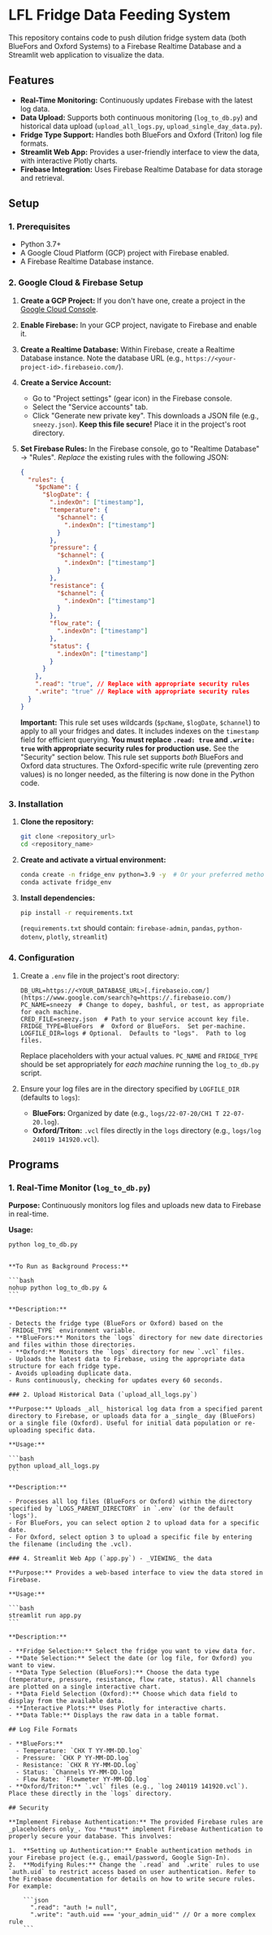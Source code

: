 # LFL Fridge Data Feeding System

This repository contains code to push dilution fridge system data (both BlueFors and Oxford Systems) to a Firebase Realtime Database and a Streamlit web application to visualize the data.

## Features

- **Real-Time Monitoring:** Continuously updates Firebase with the latest log data.
- **Data Upload:** Supports both continuous monitoring (`log_to_db.py`) and historical data upload (`upload_all_logs.py`, `upload_single_day_data.py`).
- **Fridge Type Support:** Handles both BlueFors and Oxford (Triton) log file formats.
- **Streamlit Web App:** Provides a user-friendly interface to view the data, with interactive Plotly charts.
- **Firebase Integration:** Uses Firebase Realtime Database for data storage and retrieval.

## Setup

### 1. Prerequisites

- Python 3.7+
- A Google Cloud Platform (GCP) project with Firebase enabled.
- A Firebase Realtime Database instance.

### 2. Google Cloud & Firebase Setup

1.  **Create a GCP Project:** If you don't have one, create a project in the [Google Cloud Console](https://console.cloud.google.com/).
2.  **Enable Firebase:** In your GCP project, navigate to Firebase and enable it.
3.  **Create a Realtime Database:** Within Firebase, create a Realtime Database instance. Note the database URL (e.g., `https://<your-project-id>.firebaseio.com/`).
4.  **Create a Service Account:**
    - Go to "Project settings" (gear icon) in the Firebase console.
    - Select the "Service accounts" tab.
    - Click "Generate new private key". This downloads a JSON file (e.g., `sneezy.json`). **Keep this file secure!** Place it in the project's root directory.
5.  **Set Firebase Rules:** In the Firebase console, go to "Realtime Database" -> "Rules". _Replace_ the existing rules with the following JSON:

    ```json
    {
      "rules": {
        "$pcName": {
          "$logDate": {
            ".indexOn": ["timestamp"],
            "temperature": {
              "$channel": {
                ".indexOn": ["timestamp"]
              }
            },
            "pressure": {
              "$channel": {
                ".indexOn": ["timestamp"]
              }
            },
            "resistance": {
              "$channel": {
                ".indexOn": ["timestamp"]
              }
            },
            "flow_rate": {
              ".indexOn": ["timestamp"]
            },
            "status": {
              ".indexOn": ["timestamp"]
            }
          }
        },
        ".read": "true", // Replace with appropriate security rules
        ".write": "true" // Replace with appropriate security rules
      }
    }
    ```

    **Important:** This rule set uses wildcards (`$pcName`, `$logDate`, `$channel`) to apply to all your fridges and dates. It includes indexes on the `timestamp` field for efficient querying. **You must replace `.read: true` and `.write: true` with appropriate security rules for production use.** See the "Security" section below. This rule set supports _both_ BlueFors and Oxford data structures. The Oxford-specific write rule (preventing zero values) is no longer needed, as the filtering is now done in the Python code.

### 3. Installation

1.  **Clone the repository:**

    ```bash
    git clone <repository_url>
    cd <repository_name>
    ```

2.  **Create and activate a virtual environment:**

    ```bash
    conda create -n fridge_env python=3.9 -y  # Or your preferred method
    conda activate fridge_env
    ```

3.  **Install dependencies:**

    ```bash
    pip install -r requirements.txt
    ```

    (`requirements.txt` should contain: `firebase-admin`, `pandas`, `python-dotenv`, `plotly`, `streamlit`)

### 4. Configuration

1.  Create a `.env` file in the project's root directory:

    ```
    DB_URL=https://<YOUR_DATABASE_URL>[.firebaseio.com/](https://www.google.com/search?q=https://.firebaseio.com/)
    PC_NAME=sneezy  # Change to dopey, bashful, or test, as appropriate for each machine.
    CRED_FILE=sneezy.json  # Path to your service account key file.
    FRIDGE_TYPE=BlueFors  #  Oxford or BlueFors.  Set per-machine.
    LOGFILE_DIR=logs # Optional.  Defaults to "logs".  Path to log files.
    ```

    Replace placeholders with your actual values. `PC_NAME` and `FRIDGE_TYPE` should be set appropriately for _each machine_ running the `log_to_db.py` script.

2.  Ensure your log files are in the directory specified by `LOGFILE_DIR` (defaults to `logs`):
    - **BlueFors:** Organized by date (e.g., `logs/22-07-20/CH1 T 22-07-20.log`).
    - **Oxford/Triton:** `.vcl` files directly in the `logs` directory (e.g., `logs/log 240119 141920.vcl`).

## Programs

### 1. Real-Time Monitor (`log_to_db.py`)

**Purpose:** Continuously monitors log files and uploads new data to Firebase in real-time.

**Usage:**

```bash
python log_to_db.py
```

````

**To Run as Background Process:**

```bash
nohup python log_to_db.py &
```

**Description:**

- Detects the fridge type (BlueFors or Oxford) based on the `FRIDGE_TYPE` environment variable.
- **BlueFors:** Monitors the `logs` directory for new date directories and files within those directories.
- **Oxford:** Monitors the `logs` directory for new `.vcl` files.
- Uploads the latest data to Firebase, using the appropriate data structure for each fridge type.
- Avoids uploading duplicate data.
- Runs continuously, checking for updates every 60 seconds.

### 2. Upload Historical Data (`upload_all_logs.py`)

**Purpose:** Uploads _all_ historical log data from a specified parent directory to Firebase, or uploads data for a _single_ day (BlueFors) or a single file (Oxford). Useful for initial data population or re-uploading specific data.

**Usage:**

```bash
python upload_all_logs.py
```

**Description:**

- Processes all log files (BlueFors or Oxford) within the directory specified by `LOGS_PARENT_DIRECTORY` in `.env` (or the default 'logs').
- For BlueFors, you can select option 2 to upload data for a specific date.
- For Oxford, select option 3 to upload a specific file by entering the filename (including the .vcl).

### 4. Streamlit Web App (`app.py`) - _VIEWING_ the data

**Purpose:** Provides a web-based interface to view the data stored in Firebase.

**Usage:**

```bash
streamlit run app.py
```

**Description:**

- **Fridge Selection:** Select the fridge you want to view data for.
- **Date Selection:** Select the date (or log file, for Oxford) you want to view.
- **Data Type Selection (BlueFors):** Choose the data type (temperature, pressure, resistance, flow rate, status). All channels are plotted on a single interactive chart.
- **Data Field Selection (Oxford):** Choose which data field to display from the available data.
- **Interactive Plots:** Uses Plotly for interactive charts.
- **Data Table:** Displays the raw data in a table format.

## Log File Formats

- **BlueFors:**
  - Temperature: `CHX T YY-MM-DD.log`
  - Pressure: `CHX P YY-MM-DD.log`
  - Resistance: `CHX R YY-MM-DD.log`
  - Status: `Channels YY-MM-DD.log`
  - Flow Rate: `Flowmeter YY-MM-DD.log`
- **Oxford/Triton:** `.vcl` files (e.g., `log 240119 141920.vcl`). Place these directly in the `logs` directory.

## Security

**Implement Firebase Authentication:** The provided Firebase rules are _placeholders only_. You **must** implement Firebase Authentication to properly secure your database. This involves:

1.  **Setting up Authentication:** Enable authentication methods in your Firebase project (e.g., email/password, Google Sign-In).
2.  **Modifying Rules:** Change the `.read` and `.write` rules to use `auth.uid` to restrict access based on user authentication. Refer to the Firebase documentation for details on how to write secure rules. For example:

    ```json
      ".read": "auth != null",
      ".write": "auth.uid === 'your_admin_uid'" // Or a more complex rule
    ```
````

